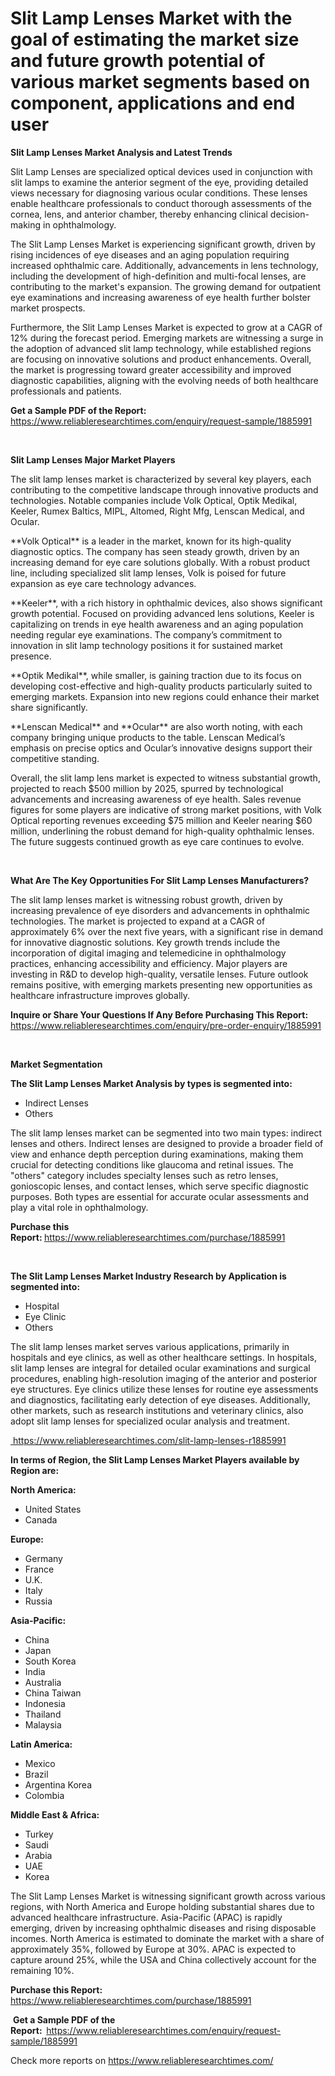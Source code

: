 <p><h1>Slit Lamp Lenses Market with the goal of estimating the market size and future growth potential of various market segments based on component, applications and end user</h1></p><p><strong>Slit Lamp Lenses Market Analysis and Latest Trends</strong></p>
<p><p>Slit Lamp Lenses are specialized optical devices used in conjunction with slit lamps to examine the anterior segment of the eye, providing detailed views necessary for diagnosing various ocular conditions. These lenses enable healthcare professionals to conduct thorough assessments of the cornea, lens, and anterior chamber, thereby enhancing clinical decision-making in ophthalmology.</p><p>The Slit Lamp Lenses Market is experiencing significant growth, driven by rising incidences of eye diseases and an aging population requiring increased ophthalmic care. Additionally, advancements in lens technology, including the development of high-definition and multi-focal lenses, are contributing to the market's expansion. The growing demand for outpatient eye examinations and increasing awareness of eye health further bolster market prospects.</p><p>Furthermore, the Slit Lamp Lenses Market is expected to grow at a CAGR of 12% during the forecast period. Emerging markets are witnessing a surge in the adoption of advanced slit lamp technology, while established regions are focusing on innovative solutions and product enhancements. Overall, the market is progressing toward greater accessibility and improved diagnostic capabilities, aligning with the evolving needs of both healthcare professionals and patients.</p></p>
<p><strong>Get a Sample PDF of the Report:&nbsp;</strong> <a href="https://www.reliableresearchtimes.com/enquiry/request-sample/1885991?utm_campaign=2183&utm_medium=2&utm_source=Github&utm_content=ia&utm_term=11022025&utm_id=slit-lamp-lenses">https://www.reliableresearchtimes.com/enquiry/request-sample/1885991</a></p>
<p>&nbsp;</p>
<p><strong>Slit Lamp Lenses Major Market Players</strong></p>
<p><p>The slit lamp lenses market is characterized by several key players, each contributing to the competitive landscape through innovative products and technologies. Notable companies include Volk Optical, Optik Medikal, Keeler, Rumex Baltics, MIPL, Altomed, Right Mfg, Lenscan Medical, and Ocular.</p><p>**Volk Optical** is a leader in the market, known for its high-quality diagnostic optics. The company has seen steady growth, driven by an increasing demand for eye care solutions globally. With a robust product line, including specialized slit lamp lenses, Volk is poised for future expansion as eye care technology advances.</p><p>**Keeler**, with a rich history in ophthalmic devices, also shows significant growth potential. Focused on providing advanced lens solutions, Keeler is capitalizing on trends in eye health awareness and an aging population needing regular eye examinations. The company’s commitment to innovation in slit lamp technology positions it for sustained market presence.</p><p>**Optik Medikal**, while smaller, is gaining traction due to its focus on developing cost-effective and high-quality products particularly suited to emerging markets. Expansion into new regions could enhance their market share significantly.</p><p>**Lenscan Medical** and **Ocular** are also worth noting, with each company bringing unique products to the table. Lenscan Medical’s emphasis on precise optics and Ocular’s innovative designs support their competitive standing.</p><p>Overall, the slit lamp lens market is expected to witness substantial growth, projected to reach $500 million by 2025, spurred by technological advancements and increasing awareness of eye health. Sales revenue figures for some players are indicative of strong market positions, with Volk Optical reporting revenues exceeding $75 million and Keeler nearing $60 million, underlining the robust demand for high-quality ophthalmic lenses. The future suggests continued growth as eye care continues to evolve.</p></p>
<p>&nbsp;</p>
<p><strong>What Are The Key Opportunities For Slit Lamp Lenses Manufacturers?</strong></p>
<p><p>The slit lamp lenses market is witnessing robust growth, driven by increasing prevalence of eye disorders and advancements in ophthalmic technologies. The market is projected to expand at a CAGR of approximately 6% over the next five years, with a significant rise in demand for innovative diagnostic solutions. Key growth trends include the incorporation of digital imaging and telemedicine in ophthalmology practices, enhancing accessibility and efficiency. Major players are investing in R&D to develop high-quality, versatile lenses. Future outlook remains positive, with emerging markets presenting new opportunities as healthcare infrastructure improves globally.</p></p>
<p><strong>Inquire or Share Your Questions If Any Before Purchasing This Report:</strong> <a href="https://www.reliableresearchtimes.com/enquiry/pre-order-enquiry/1885991?utm_campaign=2183&utm_medium=2&utm_source=Github&utm_content=ia&utm_term=11022025&utm_id=slit-lamp-lenses">https://www.reliableresearchtimes.com/enquiry/pre-order-enquiry/1885991</a></p>
<p>&nbsp;</p>
<p><strong>Market Segmentation</strong></p>
<p><strong>The Slit Lamp Lenses Market Analysis by types is segmented into:</strong></p>
<p><ul><li>Indirect Lenses</li><li>Others</li></ul></p>
<p><p>The slit lamp lenses market can be segmented into two main types: indirect lenses and others. Indirect lenses are designed to provide a broader field of view and enhance depth perception during examinations, making them crucial for detecting conditions like glaucoma and retinal issues. The "others" category includes specialty lenses such as retro lenses, gonioscopic lenses, and contact lenses, which serve specific diagnostic purposes. Both types are essential for accurate ocular assessments and play a vital role in ophthalmology.</p></p>
<p><strong>Purchase this Report:&nbsp;</strong><a href="https://www.reliableresearchtimes.com/purchase/1885991?utm_campaign=2183&utm_medium=2&utm_source=Github&utm_content=ia&utm_term=11022025&utm_id=slit-lamp-lenses">https://www.reliableresearchtimes.com/purchase/1885991</a></p>
<p>&nbsp;</p>
<p><strong>The Slit Lamp Lenses Market Industry Research by Application is segmented into:</strong></p>
<p><ul><li>Hospital</li><li>Eye Clinic</li><li>Others</li></ul></p>
<p><p>The slit lamp lenses market serves various applications, primarily in hospitals and eye clinics, as well as other healthcare settings. In hospitals, slit lamp lenses are integral for detailed ocular examinations and surgical procedures, enabling high-resolution imaging of the anterior and posterior eye structures. Eye clinics utilize these lenses for routine eye assessments and diagnostics, facilitating early detection of eye diseases. Additionally, other markets, such as research institutions and veterinary clinics, also adopt slit lamp lenses for specialized ocular analysis and treatment.</p></p>
<p><a href="https://www.reliableresearchtimes.com/slit-lamp-lenses-r1885991?utm_campaign=2183&utm_medium=2&utm_source=Github&utm_content=ia&utm_term=11022025&utm_id=slit-lamp-lenses">&nbsp;https://www.reliableresearchtimes.com/slit-lamp-lenses-r1885991</a></p>
<p><strong>In terms of Region, the Slit Lamp Lenses Market Players available by Region are:</strong></p>
<p>
    <p> <strong> North America: </strong>
        <ul>
            <li>United States</li>
            <li>Canada</li>
        </ul>
        </p> 
    <p> <strong> Europe: </strong>
        <ul>
            <li>Germany</li>
            <li>France</li>
            <li>U.K.</li>
            <li>Italy</li>
            <li>Russia</li>
        </ul>
        </p> 
    <p> <strong> Asia-Pacific: </strong>
        <ul>
            <li>China</li>
            <li>Japan</li>
            <li>South Korea</li>
            <li>India</li>
            <li>Australia</li>
            <li>China Taiwan</li>
            <li>Indonesia</li>
            <li>Thailand</li>
            <li>Malaysia</li>
        </ul>
        </p> 
    <p> <strong> Latin America: </strong>
        <ul>
            <li>Mexico</li>
            <li>Brazil</li>
            <li>Argentina Korea</li>
            <li>Colombia</li>
        </ul>
        </p> 
    <p> <strong> Middle East & Africa: </strong>
        <ul>
            <li>Turkey</li>
            <li>Saudi</li>
            <li>Arabia</li>
            <li>UAE</li>
            <li>Korea</li>
        </ul>
    </p>
    </p>
<p><p>The Slit Lamp Lenses Market is witnessing significant growth across various regions, with North America and Europe holding substantial shares due to advanced healthcare infrastructure. Asia-Pacific (APAC) is rapidly emerging, driven by increasing ophthalmic diseases and rising disposable incomes. North America is estimated to dominate the market with a share of approximately 35%, followed by Europe at 30%. APAC is expected to capture around 25%, while the USA and China collectively account for the remaining 10%.</p></p>
<p><strong>Purchase this Report: </strong><a href="https://www.reliableresearchtimes.com/purchase/1885991?utm_campaign=2183&utm_medium=2&utm_source=Github&utm_content=ia&utm_term=11022025&utm_id=slit-lamp-lenses">https://www.reliableresearchtimes.com/purchase/1885991</a></p>
<p>&nbsp;<strong>Get a Sample PDF of the Report:&nbsp;&nbsp;</strong><a href="https://www.reliableresearchtimes.com/enquiry/request-sample/1885991?utm_campaign=2183&utm_medium=2&utm_source=Github&utm_content=ia&utm_term=11022025&utm_id=slit-lamp-lenses">https://www.reliableresearchtimes.com/enquiry/request-sample/1885991</a></p>
<p><strong></strong></p>
<p>Check more reports on <a href="https://www.reliableresearchtimes.com/?utm_campaign=2183&utm_medium=2&utm_source=Github&utm_content=ia&utm_term=11022025&utm_id=slit-lamp-lenses">https://www.reliableresearchtimes.com/</a></p>
